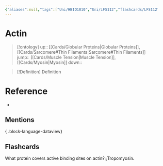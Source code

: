```yaml
---
{"aliases":null,"tags":["Uni/HBIO1010","Uni/LFS112","flashcards/LFS112"],"dg-publish":true,"permalink":"/cards/actin/","dgPassFrontmatter":true}
---
```


# Actin

> [!ontology]
> up:: [[Cards/Globular Proteins\|Globular Proteins]], [[Cards/Sarcomere#Thin Filaments\|Sarcomere#Thin Filaments]]
> jump:: [[Cards/Muscle Tension\|Muscle Tension]], [[Cards/Myosin\|Myosin]]
> down:: 

> [!Definition] Definition

# Reference

- 

## Mentions


{ .block-language-dataview}

## Flashcards

What protein covers active binding sites on actin?;;Tropomyosin.
<!--SR:!2024-09-18,16,170-->